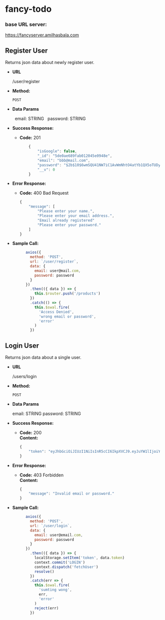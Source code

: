 # fancy-todo
### base URL server:
https://fancyserver.amilhasbala.com

**Register User**
----
  Returns json data about newly register user.

* **URL**

  /user/register

* **Method:**

  `POST`

* **Data Params**

  &nbsp; email: STRING
  &nbsp; password: STRING

* **Success Response:**

  * **Code:** 201 <br />
    ```javascript
        {
            "isGoogle": false,
            "_id": "5de0ae689fab012045e0948e",
            "email": "bbb@mail.com",
            "password": "$2b$10$6wmSQU41NW7iC1AvWmNhtO4atYb1QX5oTUDy0QdvWNFBStTVWQIIq",
            "__v": 0
        }
    ```
* **Error Response:**

  * **Code:** 400 Bad Request <br />
    ```javascript
    {
        "message": [
            "Please enter your name.",
            "Please enter your email address.",
            "Email already registered"
            "Please enter your password."
        ]
    }
    ```

* **Sample Call:**

  ```javascript
        axios({
          method: 'POST',
          url: `/user/register`,
          data: {
            email: user@mail.com,
            password: password
          }
        })
          .then(({ data }) => {
            this.$router.push('/products')
          })
          .catch(() => {
            this.$swal.fire(
              'Access Denied',
              'wrong email or password',
              'error'
            )
          })
  ```

**Login User**
----
  Returns json data about a single user.

* **URL**

  /users/login

* **Method:**

  `POST`

* **Data Params**

  email: STRING
  password: STRING

* **Success Response:**

  * **Code:** 200 <br />
    **Content:** 
    ```javascript
    {
        "token": "eyJhbGciOiJIUzI1NiIsInR5cCI6IkpXVCJ9.eyJuYW1lIjoiYmJiIiwiZW1haWwiOiJiYmJAbWFpbC5jb20iLCJpZCI6IjVkZTBhZTY4OWZhYjAxMjA0NWUwOTQ4ZSIsImlhdCI6MTU3NTAwNzE3NiwiZXhwIjoxNTc1MDkzNTc2fQ.1YSl0xcpDT_HxPUPjgp5I7HPH4Liezt-xFwFPROuQ24"
    }
    ```
 
* **Error Response:**

  * **Code:** 403 Forbidden <br />
    **Content:** 
    ```javascript
    {
        "message": "Invalid email or password."
    }
    ```

* **Sample Call:**

  ```javascript
        axios({
          method: 'POST',
          url: `/user/login`,
          data: {
            email: user@email.com,
            password: password
          }
        })
          .then(({ data }) => {
            localStorage.setItem('token', data.token)
            context.commit('LOGIN')
            context.dispatch('fetchUser')
            resolve()
          })
          .catch(err => {
            this.$swal.fire(
              'sumting wong',
              err,
              'error'
            )
            reject(err)
          })
  ```
